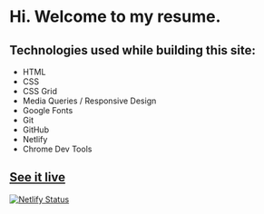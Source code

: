 # Hi. Welcome to my resume.

## Technologies used while building this site:

- HTML
- CSS
- CSS Grid
- Media Queries / Responsive Design
- Google Fonts
- Git
- GitHub
- Netlify
- Chrome Dev Tools

## [See it live](https://richardmandsresume.netlify.app/)

[![Netlify Status](https://api.netlify.com/api/v1/badges/7f2cce1d-8296-4fd9-b203-a1427b762259/deploy-status)](https://app.netlify.com/sites/richardmandsresume/deploys)
